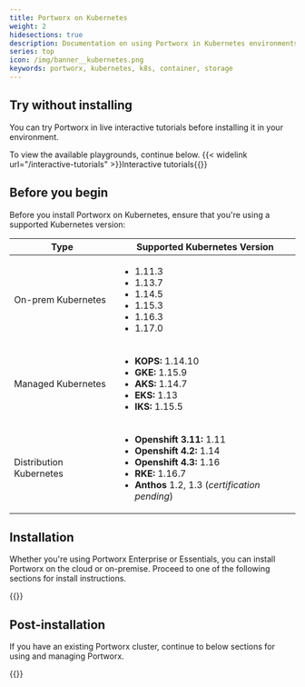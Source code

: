 ```yaml
---
title: Portworx on Kubernetes
weight: 2
hidesections: true
description: Documentation on using Portworx in Kubernetes environments
series: top
icon: /img/banner__kubernetes.png
keywords: portworx, kubernetes, k8s, container, storage
---
```


## Try without installing

You can try Portworx in live interactive tutorials before installing it in your environment.

To view the available playgrounds, continue below.
{{< widelink url="/interactive-tutorials" >}}Interactive tutorials{{</widelink>}}

## Before you begin

Before you install Portworx on Kubernetes, ensure that you're using a supported Kubernetes version:

| **Type** | **Supported Kubernetes Version** |
|---|---|
| On-prem Kubernetes | <ul><li>1.11.3</li><li>1.13.7</li><li>1.14.5</li><li>1.15.3</li><li>1.16.3</li><li>1.17.0</li></ul> |
| Managed Kubernetes | <ul><li>**KOPS:** 1.14.10</li><li>**GKE:** 1.15.9</li><li>**AKS:** 1.14.7</li><li>**EKS:** 1.13</li><li>**IKS:** 1.15.5</li></ul> |
| Distribution Kubernetes | <ul><li>**Openshift 3.11:** 1.11</li><li>**Openshift 4.2:** 1.14</li><li>**Openshift 4.3:** 1.16</li><li>**RKE:** 1.16.7</li><li>**Anthos** 1.2, 1.3 (_certification pending_)</li></ul> |

## Installation

Whether you're using Portworx Enterprise or Essentials, you can install Portworx on the cloud or on-premise. Proceed to one of the following sections for install instructions.

{{<homelist series="k8s-install">}}

## Post-installation

If you have an existing Portworx cluster, continue to below sections for using and managing Portworx.

{{<homelist series2="k8s-postinstall">}}

